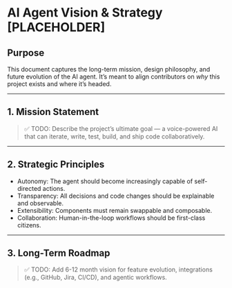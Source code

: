 # AI Agent Vision & Strategy [PLACEHOLDER]

## Purpose
This document captures the long-term mission, design philosophy, and future evolution of the AI agent. It’s meant to align contributors on *why* this project exists and where it’s headed.

---

## 1. Mission Statement
> ✅ TODO: Describe the project’s ultimate goal — a voice-powered AI that can iterate, write, test, build, and ship code collaboratively.

---

## 2. Strategic Principles
- Autonomy: The agent should become increasingly capable of self-directed actions.
- Transparency: All decisions and code changes should be explainable and observable.
- Extensibility: Components must remain swappable and composable.
- Collaboration: Human-in-the-loop workflows should be first-class citizens.

---

## 3. Long-Term Roadmap
> ✅ TODO: Add 6-12 month vision for feature evolution, integrations (e.g., GitHub, Jira, CI/CD), and agentic workflows.
